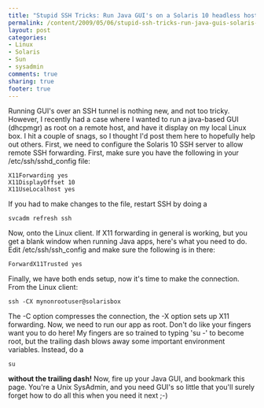 ```yaml
---
title: "Stupid SSH Tricks: Run Java GUI's on a Solaris 10 headless host with output on a Linux host"
permalink: /content/2009/05/06/stupid-ssh-tricks-run-java-guis-solaris-10-headless-host-output-linux-host
layout: post
categories:
- Linux
- Solaris
- Sun
- sysadmin
comments: true
sharing: true
footer: true
---
```

Running GUI's over an SSH tunnel is nothing new, and not too tricky. However,
I recently had a case where I wanted to run a java-based GUI (dhcpmgr) as root
on a remote host, and have it display on my local Linux box. I hit a couple of
snags, so I thought I'd post them here to hopefully help out others.  First,
we need to configure the Solaris 10 SSH server to allow remote SSH forwarding.
First, make sure you have the following in your /etc/ssh/sshd_config file:

    
    X11Forwarding yes
    X11DisplayOffset 10
    X11UseLocalhost yes
    

If you had to make changes to the file, restart SSH by doing a

    
    svcadm refresh ssh

Now, onto the Linux client. If X11 forwarding in general is working, but you
get a blank window when running Java apps, here's what you need to do. Edit
/etc/ssh/ssh_config and make sure the following is in there:

    
    ForwardX11Trusted yes

Finally, we have both ends setup, now it's time to make the connection. From
the Linux client:

    
    ssh -CX mynonrootuser@solarisbox

The -C option compresses the connection, the -X option sets up X11 forwarding.
Now, we need to run our app as root. Don't do like your fingers want you to do
here! My fingers are so trained to typing 'su -' to become root, but the
trailing dash blows away some important environment variables. Instead, do a

    
    su

**without the trailing dash!** Now, fire up your Java GUI, and bookmark this page. You're a Unix SysAdmin, and you need GUI's so little that you'll surely forget how to do all this when you need it next ;-) 

